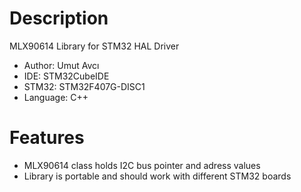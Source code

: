 # Description
MLX90614 Library for STM32 HAL Driver
* Author: Umut Avcı
* IDE: STM32CubeIDE
* STM32: STM32F407G-DISC1
* Language: C++

# Features
* MLX90614 class holds I2C bus pointer and adress values
* Library is portable and should work with different STM32 boards
